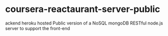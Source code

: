# coursera-reactaurant-server-public
 ackend heroku hosted Public version of a NoSQL mongoDB RESTful node.js server to support the front-end
